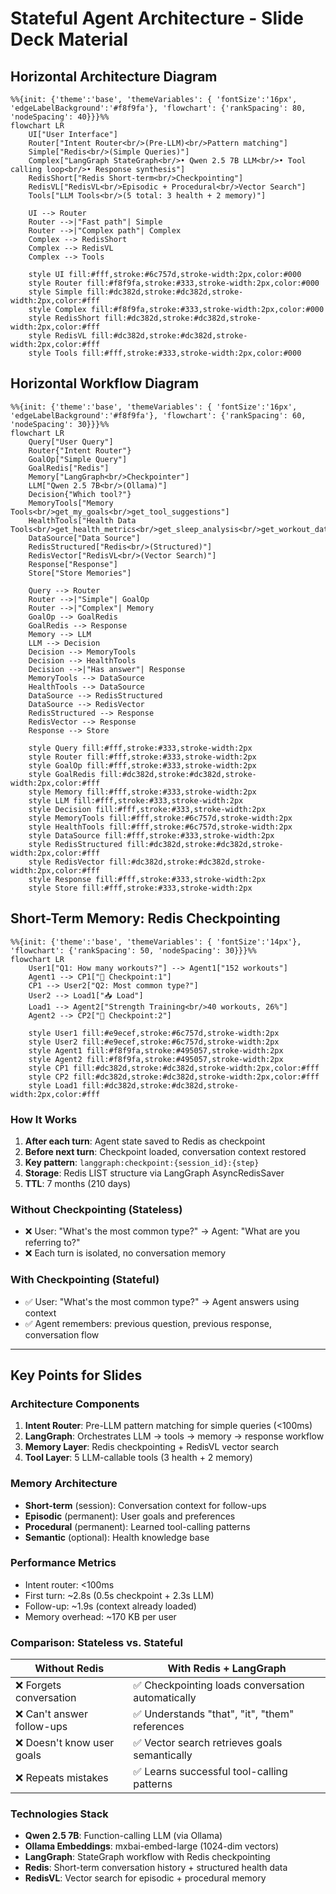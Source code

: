 # Stateful Agent Architecture - Slide Deck Material

## Horizontal Architecture Diagram

```mermaid
%%{init: {'theme':'base', 'themeVariables': { 'fontSize':'16px', 'edgeLabelBackground':'#f8f9fa'}, 'flowchart': {'rankSpacing': 80, 'nodeSpacing': 40}}}%%
flowchart LR
    UI["User Interface"]
    Router["Intent Router<br/>(Pre-LLM)<br/>Pattern matching"]
    Simple["Redis<br/>(Simple Queries)"]
    Complex["LangGraph StateGraph<br/>• Qwen 2.5 7B LLM<br/>• Tool calling loop<br/>• Response synthesis"]
    RedisShort["Redis Short-term<br/>Checkpointing"]
    RedisVL["RedisVL<br/>Episodic + Procedural<br/>Vector Search"]
    Tools["LLM Tools<br/>(5 total: 3 health + 2 memory)"]

    UI --> Router
    Router -->|"Fast path"| Simple
    Router -->|"Complex path"| Complex
    Complex --> RedisShort
    Complex --> RedisVL
    Complex --> Tools

    style UI fill:#fff,stroke:#6c757d,stroke-width:2px,color:#000
    style Router fill:#f8f9fa,stroke:#333,stroke-width:2px,color:#000
    style Simple fill:#dc382d,stroke:#dc382d,stroke-width:2px,color:#fff
    style Complex fill:#f8f9fa,stroke:#333,stroke-width:2px,color:#000
    style RedisShort fill:#dc382d,stroke:#dc382d,stroke-width:2px,color:#fff
    style RedisVL fill:#dc382d,stroke:#dc382d,stroke-width:2px,color:#fff
    style Tools fill:#fff,stroke:#333,stroke-width:2px,color:#000
```

## Horizontal Workflow Diagram

```mermaid
%%{init: {'theme':'base', 'themeVariables': { 'fontSize':'16px', 'edgeLabelBackground':'#f8f9fa'}, 'flowchart': {'rankSpacing': 60, 'nodeSpacing': 30}}}%%
flowchart LR
    Query["User Query"]
    Router{"Intent Router"}
    GoalOp["Simple Query"]
    GoalRedis["Redis"]
    Memory["LangGraph<br/>Checkpointer"]
    LLM["Qwen 2.5 7B<br/>(Ollama)"]
    Decision{"Which tool?"}
    MemoryTools["Memory Tools<br/>get_my_goals<br/>get_tool_suggestions"]
    HealthTools["Health Data Tools<br/>get_health_metrics<br/>get_sleep_analysis<br/>get_workout_data"]
    DataSource["Data Source"]
    RedisStructured["Redis<br/>(Structured)"]
    RedisVector["RedisVL<br/>(Vector Search)"]
    Response["Response"]
    Store["Store Memories"]
    
    Query --> Router
    Router -->|"Simple"| GoalOp
    Router -->|"Complex"| Memory
    GoalOp --> GoalRedis
    GoalRedis --> Response
    Memory --> LLM
    LLM --> Decision
    Decision --> MemoryTools
    Decision --> HealthTools
    Decision -->|"Has answer"| Response
    MemoryTools --> DataSource
    HealthTools --> DataSource
    DataSource --> RedisStructured
    DataSource --> RedisVector
    RedisStructured --> Response
    RedisVector --> Response
    Response --> Store
    
    style Query fill:#fff,stroke:#333,stroke-width:2px
    style Router fill:#fff,stroke:#333,stroke-width:2px
    style GoalOp fill:#fff,stroke:#333,stroke-width:2px
    style GoalRedis fill:#dc382d,stroke:#dc382d,stroke-width:2px,color:#fff
    style Memory fill:#fff,stroke:#333,stroke-width:2px
    style LLM fill:#fff,stroke:#333,stroke-width:2px
    style Decision fill:#fff,stroke:#333,stroke-width:2px
    style MemoryTools fill:#fff,stroke:#6c757d,stroke-width:2px
    style HealthTools fill:#fff,stroke:#6c757d,stroke-width:2px
    style DataSource fill:#fff,stroke:#333,stroke-width:2px
    style RedisStructured fill:#dc382d,stroke:#dc382d,stroke-width:2px,color:#fff
    style RedisVector fill:#dc382d,stroke:#dc382d,stroke-width:2px,color:#fff
    style Response fill:#fff,stroke:#333,stroke-width:2px
    style Store fill:#fff,stroke:#333,stroke-width:2px
```

## Short-Term Memory: Redis Checkpointing

```mermaid
%%{init: {'theme':'base', 'themeVariables': { 'fontSize':'14px'}, 'flowchart': {'rankSpacing': 50, 'nodeSpacing': 30}}}%%
flowchart LR
    User1["Q1: How many workouts?"] --> Agent1["152 workouts"]
    Agent1 --> CP1["💾 Checkpoint:1"]
    CP1 --> User2["Q2: Most common type?"]
    User2 --> Load1["📥 Load"]
    Load1 --> Agent2["Strength Training<br/>40 workouts, 26%"]
    Agent2 --> CP2["💾 Checkpoint:2"]
    
    style User1 fill:#e9ecef,stroke:#6c757d,stroke-width:2px
    style User2 fill:#e9ecef,stroke:#6c757d,stroke-width:2px
    style Agent1 fill:#f8f9fa,stroke:#495057,stroke-width:2px
    style Agent2 fill:#f8f9fa,stroke:#495057,stroke-width:2px
    style CP1 fill:#dc382d,stroke:#dc382d,stroke-width:2px,color:#fff
    style CP2 fill:#dc382d,stroke:#dc382d,stroke-width:2px,color:#fff
    style Load1 fill:#dc382d,stroke:#dc382d,stroke-width:2px,color:#fff
```

### How It Works
1. **After each turn**: Agent state saved to Redis as checkpoint
2. **Before next turn**: Checkpoint loaded, conversation context restored
3. **Key pattern**: `langgraph:checkpoint:{session_id}:{step}`
4. **Storage**: Redis LIST structure via LangGraph AsyncRedisSaver
5. **TTL**: 7 months (210 days)

### Without Checkpointing (Stateless)
- ❌ User: "What's the most common type?" → Agent: "What are you referring to?"
- ❌ Each turn is isolated, no conversation memory

### With Checkpointing (Stateful)
- ✅ User: "What's the most common type?" → Agent answers using context
- ✅ Agent remembers: previous question, previous response, conversation flow

---

## Key Points for Slides

### Architecture Components
1. **Intent Router**: Pre-LLM pattern matching for simple queries (<100ms)
2. **LangGraph**: Orchestrates LLM → tools → memory → response workflow
3. **Memory Layer**: Redis checkpointing + RedisVL vector search
4. **Tool Layer**: 5 LLM-callable tools (3 health + 2 memory)

### Memory Architecture
- **Short-term** (session): Conversation context for follow-ups
- **Episodic** (permanent): User goals and preferences
- **Procedural** (permanent): Learned tool-calling patterns
- **Semantic** (optional): Health knowledge base

### Performance Metrics
- Intent router: <100ms
- First turn: ~2.8s (0.5s checkpoint + 2.3s LLM)
- Follow-up: ~1.9s (context already loaded)
- Memory overhead: ~170 KB per user

### Comparison: Stateless vs. Stateful

| Without Redis | With Redis + LangGraph |
|---------------|------------------------|
| ❌ Forgets conversation | ✅ Checkpointing loads conversation automatically |
| ❌ Can't answer follow-ups | ✅ Understands "that", "it", "them" references |
| ❌ Doesn't know user goals | ✅ Vector search retrieves goals semantically |
| ❌ Repeats mistakes | ✅ Learns successful tool-calling patterns |

### Technologies Stack
- **Qwen 2.5 7B**: Function-calling LLM (via Ollama)
- **Ollama Embeddings**: mxbai-embed-large (1024-dim vectors)
- **LangGraph**: StateGraph workflow with Redis checkpointing
- **Redis**: Short-term conversation history + structured health data
- **RedisVL**: Vector search for episodic + procedural memory

